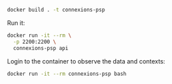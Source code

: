 

```bash
docker build . -t connexions-psp
```

Run it:

```bash
docker run -it --rm \
  -p 2200:2200 \
  connexions-psp api
```

Login to the container to observe the data and contexts:

```bash
docker run -it --rm connexions-psp bash
```

